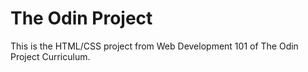 # The Odin Project

This is the HTML/CSS project from Web Development 101 of The Odin Project Curriculum.
